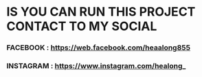 # IS YOU CAN RUN THIS PROJECT CONTACT TO MY SOCIAL

### FACEBOOK : https://web.facebook.com/heaalong855
### INSTAGRAM : https://www.instagram.com/healong_
